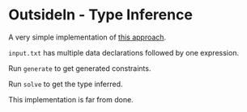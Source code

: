 # OutsideIn - Type Inference

A very simple implementation of [this approach](https://www.microsoft.com/en-us/research/publication/complete-and-decidable-type-inference-for-gadts/).

`input.txt` has multiple data declarations followed by one expression.

Run `generate` to get generated constraints.

Run `solve` to get the type inferred.

This implementation is far from done.

